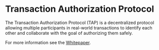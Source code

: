 # Transaction Authorization Protocol

The Transaction Authorization Protocol (TAP) is a decentralized protocol allowing multiple participants in real-world transactions to identify each other and collaborate with the goal of authorizing them safely.

For more information see the [Whitepaper](Whitepaper.md).
